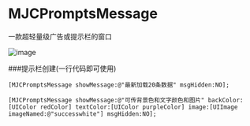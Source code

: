 # MJCPromptsMessage
一款超轻量级广告或提示栏的窗口

![image](https://github.com/MJCIOS/MJCSegmentInterface/raw/master/MJCPromptsMessage/MJCPromptsMessageDemo/成功与失败.gif)

###提示栏创建(一行代码即可使用)
    
    [MJCPromptsMessage showMessage:@"最新加载20条数据" msgHidden:NO];
    
    [MJCPromptsMessage showMessage:@"可传背景色和文字颜色和图片" backColor:[UIColor redColor] textColor:[UIColor purpleColor] image:[UIImage imageNamed:@"successwhite"] msgHidden:NO];

